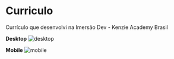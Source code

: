 # Curriculo

Currículo que desenvolvi na Imersão Dev - Kenzie Academy Brasil

**Desktop**
![desktop](https://user-images.githubusercontent.com/68390801/112873714-617ddf80-9098-11eb-8f50-79a1312a3f27.png)

**Mobile**
![mobile](https://user-images.githubusercontent.com/68390801/112873831-87a37f80-9098-11eb-8f92-b6b68c93cd8a.png)


